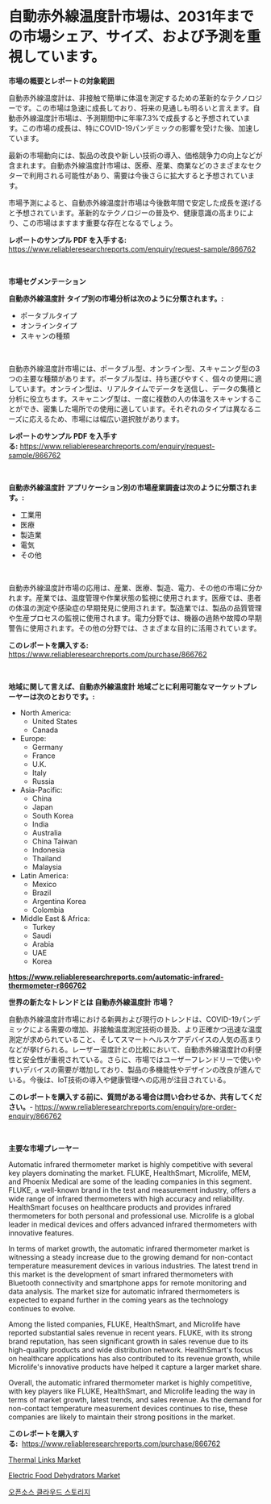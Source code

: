 <p><h1>自動赤外線温度計市場は、2031年までの市場シェア、サイズ、および予測を重視しています。</h1></p><p><strong>市場の概要とレポートの対象範囲</strong></p>
<p><p>自動赤外線温度計は、非接触で簡単に体温を測定するための革新的なテクノロジーです。この市場は急速に成長しており、将来の見通しも明るいと言えます。自動赤外線温度計市場は、予測期間中に年率7.3%で成長すると予想されています。この市場の成長は、特にCOVID-19パンデミックの影響を受けた後、加速しています。</p><p>最新の市場動向には、製品の改良や新しい技術の導入、価格競争力の向上などが含まれます。自動赤外線温度計市場は、医療、産業、商業などのさまざまなセクターで利用される可能性があり、需要は今後さらに拡大すると予想されています。</p><p>市場予測によると、自動赤外線温度計市場は今後数年間で安定した成長を遂げると予想されています。革新的なテクノロジーの普及や、健康意識の高まりにより、この市場はますます重要な存在となるでしょう。</p></p>
<p><strong>レポートのサンプル PDF を入手する:</strong> <a href="https://www.reliableresearchreports.com/enquiry/request-sample/866762">https://www.reliableresearchreports.com/enquiry/request-sample/866762</a></p>
<p>&nbsp;</p>
<p><strong>市場セグメンテーション</strong></p>
<p><strong>自動赤外線温度計 タイプ別の市場分析は次のように分類されます。:</strong></p>
<p><ul><li>ポータブルタイプ</li><li>オンラインタイプ</li><li>スキャンの種類</li></ul></p>
<p>&nbsp;</p>
<p><p>自動赤外線温度計市場には、ポータブル型、オンライン型、スキャニング型の3つの主要な種類があります。ポータブル型は、持ち運びやすく、個々の使用に適しています。オンライン型は、リアルタイムでデータを送信し、データの集積と分析に役立ちます。スキャニング型は、一度に複数の人の体温をスキャンすることができ、密集した場所での使用に適しています。それぞれのタイプは異なるニーズに応えるため、市場には幅広い選択肢があります。</p></p>
<p><strong>レポートのサンプル PDF を入手する:</strong>&nbsp;<a href="https://www.reliableresearchreports.com/enquiry/request-sample/866762">https://www.reliableresearchreports.com/enquiry/request-sample/866762</a></p>
<p>&nbsp;</p>
<p><strong> 自動赤外線温度計 アプリケーション別の市場産業調査は次のように分類されます。:</strong></p>
<p><ul><li>工業用</li><li>医療</li><li>製造業</li><li>電気</li><li>その他</li></ul></p>
<p>&nbsp;</p>
<p><p>自動赤外線温度計市場の応用は、産業、医療、製造、電力、その他の市場に分かれます。産業では、温度管理や作業状態の監視に使用されます。医療では、患者の体温の測定や感染症の早期発見に使用されます。製造業では、製品の品質管理や生産プロセスの監視に使用されます。電力分野では、機器の過熱や故障の早期警告に使用されます。その他の分野では、さまざまな目的に活用されています。</p></p>
<p><strong>このレポートを購入する:</strong>&nbsp; <a href="https://www.reliableresearchreports.com/purchase/866762">https://www.reliableresearchreports.com/purchase/866762</a></p>
<p>&nbsp;</p>
<p><strong>地域に関して言えば、自動赤外線温度計 地域ごとに利用可能なマーケットプレーヤーは次のとおりです。:</strong></p>
<p><ul>
    <li>
        North America:
        <ul>
            <li>United States</li>
            <li>Canada</li>
        </ul>
    </li>
    <li>
        Europe:
        <ul>
            <li>Germany</li>
            <li>France</li>
            <li>U.K.</li>
            <li>Italy</li>
            <li>Russia</li>
        </ul>
    </li>
    <li>
        Asia-Pacific:
        <ul>
            <li>China</li>
            <li>Japan</li>
            <li>South Korea</li>
            <li>India</li>
            <li>Australia</li>
            <li>China Taiwan</li>
            <li>Indonesia</li>
            <li>Thailand</li>
            <li>Malaysia</li>
        </ul>
    </li>
    <li>
        Latin America:
        <ul>
            <li>Mexico</li>
            <li>Brazil</li>
            <li>Argentina Korea</li>
            <li>Colombia</li>
        </ul>
    </li>
    <li>
        Middle East & Africa:
        <ul>
            <li>Turkey</li>
            <li>Saudi</li>
            <li>Arabia</li>
            <li>UAE</li>
            <li>Korea</li>
        </ul>
    </li>
    </ul></p>
<p><strong><a href="https://www.reliableresearchreports.com/automatic-infrared-thermometer-r866762">https://www.reliableresearchreports.com/automatic-infrared-thermometer-r866762</a></strong>&nbsp;</p>
<p><strong>世界の新たなトレンドとは 自動赤外線温度計 市場？</strong></p>
<p><p>自動赤外線温度計市場における新興および現行のトレンドは、COVID-19パンデミックによる需要の増加、非接触温度測定技術の普及、より正確かつ迅速な温度測定が求められていること、そしてスマートヘルスケアデバイスの人気の高まりなどが挙げられる。レーザー温度計との比較において、自動赤外線温度計の利便性と安全性が重視されている。さらに、市場ではユーザーフレンドリーで使いやすいデバイスの需要が増加しており、製品の多機能性やデザインの改良が進んでいる。今後は、IoT技術の導入や健康管理への応用が注目されている。</p></p>
<p><strong>このレポートを購入する前に、質問がある場合は問い合わせるか、共有してください。</strong>- <a href="https://www.reliableresearchreports.com/enquiry/pre-order-enquiry/866762">https://www.reliableresearchreports.com/enquiry/pre-order-enquiry/866762</a></p>
<p>&nbsp;</p>
<p><strong>主要な市場プレーヤー</strong></p>
<p><p>Automatic infrared thermometer market is highly competitive with several key players dominating the market. FLUKE, HealthSmart, Microlife, MEM, and Phoenix Medical are some of the leading companies in this segment. FLUKE, a well-known brand in the test and measurement industry, offers a wide range of infrared thermometers with high accuracy and reliability. HealthSmart focuses on healthcare products and provides infrared thermometers for both personal and professional use. Microlife is a global leader in medical devices and offers advanced infrared thermometers with innovative features.</p><p>In terms of market growth, the automatic infrared thermometer market is witnessing a steady increase due to the growing demand for non-contact temperature measurement devices in various industries. The latest trend in this market is the development of smart infrared thermometers with Bluetooth connectivity and smartphone apps for remote monitoring and data analysis. The market size for automatic infrared thermometers is expected to expand further in the coming years as the technology continues to evolve.</p><p>Among the listed companies, FLUKE, HealthSmart, and Microlife have reported substantial sales revenue in recent years. FLUKE, with its strong brand reputation, has seen significant growth in sales revenue due to its high-quality products and wide distribution network. HealthSmart's focus on healthcare applications has also contributed to its revenue growth, while Microlife's innovative products have helped it capture a larger market share.</p><p>Overall, the automatic infrared thermometer market is highly competitive, with key players like FLUKE, HealthSmart, and Microlife leading the way in terms of market growth, latest trends, and sales revenue. As the demand for non-contact temperature measurement devices continues to rise, these companies are likely to maintain their strong positions in the market.</p></p>
<p><strong>このレポートを購入する:</strong>&nbsp;&nbsp;<a href="https://www.reliableresearchreports.com/purchase/866762">https://www.reliableresearchreports.com/purchase/866762</a></p>
<p><p><a href="https://github.com/johnbach50/Market-Research-Report-List-3/blob/main/thermal-links-market.md">Thermal Links Market</a></p><p><a href="https://github.com/pjcfca/Market-Research-Report-List-2/blob/main/electric-food-dehydrators-market.md">Electric Food Dehydrators Market</a></p><p><a href="https://medium.com/@ineskuvalis/%EC%98%A4%ED%94%88-%EC%86%8C%EC%8A%A4-%ED%81%B4%EB%9D%BC%EC%9A%B0%EB%93%9C-%EC%8A%A4%ED%86%A0%EB%A6%AC%EC%A7%80-%EC%8B%9C%EC%9E%A5%EC%9D%80-%EC%8B%9C%EC%9E%A5-%EC%A0%90%EC%9C%A0%EC%9C%A8-%ED%81%AC%EA%B8%B0-%EB%B0%8F-2031%EB%85%84%EA%B9%8C%EC%A7%80-%EC%98%88%EC%83%81%EB%90%98%EB%8A%94-%EC%98%88%EC%B8%A1%EC%97%90-%EC%B4%88%EC%A0%90%EC%9D%84-%EB%A7%9E%EC%B6%94%EA%B3%A0-%EC%9E%88%EC%8A%B5%EB%8B%88%EB%8B%A4-05c2b21a72aa">오픈소스 클라우드 스토리지</a></p></p>